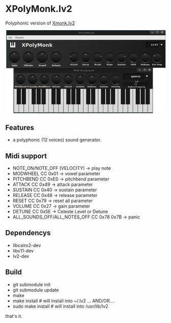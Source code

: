 # XPolyMonk.lv2

Polyphonic version of [Xmonk.lv2](https://github.com/brummer10/Xmonk.lv2)

![xmonk](https://github.com/brummer10/XPolyMonk.lv2/raw/master/xmonk.png)

## Features

- a polyphonic (12 voices) sound generator.


## Midi support

- NOTE_ON/NOTE_OFF (VELOCITY) -> play note
- MODWHEEL CC 0x01 -> vowel parameter
- PITCHBEND CC 0xE0 -> pitchbend parameter
- ATTACK CC 0x49 -> attack parameter
- SUSTAIN CC 0x40 -> sustain parameter
- RELEASE CC 0x48 -> release parameter
- RESET CC 0x79 -> reset all parameter
- VOLUME CC 0x27 -> gain parameter
- DETUNE CC 0x5E -> Celeste Level or Detune
- ALL_SOUNDS_OFF/ALL_NOTES_OFF CC 0x78 0x7B -> panic


## Dependencys

- libcairo2-dev
- libx11-dev
- lv2-dev


## Build
- git submodule init
- git submodule update
- make
- make install # will install into ~/.lv2 ... AND/OR....
- sudo make install # will install into /usr/lib/lv2

that's it.
